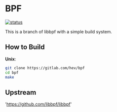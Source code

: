 # BPF

[![status][PIPELINE_STATUS]][PROJECT_URL]

This is a branch of libbpf with a simple build system.

## How to Build

**Unix**:
```bash
git clone https://gitlab.com/hev/bpf
cd bpf
make
```

## Upstream
'https://github.com/libbpf/libbpf'

[PROJECT_URL]: https://gitlab.com/hev/bpf/commits/master
[PIPELINE_STATUS]: https://gitlab.com/hev/bpf/badges/master/pipeline.svg
